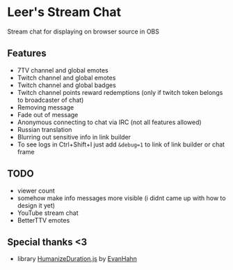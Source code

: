 # Leer's Stream Chat
Stream chat for displaying on browser source in OBS

## Features
- 7TV channel and global emotes
- Twitch channel and global emotes
- Twitch channel and global badges
- Twitch channel points reward redemptions (only if twitch token belongs to broadcaster of chat)
- Removing message
- Fade out of message
- Anonymous connecting to chat via IRC (not all features allowed)
- Russian translation
- Blurring out sensitive info in link builder
- To see logs in Ctrl+Shift+I just add `&debug=1` to link of link builder or chat frame

## TODO
- viewer count
- somehow make info messages more visible (i didnt came up with how to design it yet)
- YouTube stream chat
- BetterTTV emotes

## Special thanks <3
- library [HumanizeDuration.js](https://github.com/EvanHahn/HumanizeDuration.js) by [EvanHahn](https://github.com/EvanHahn)